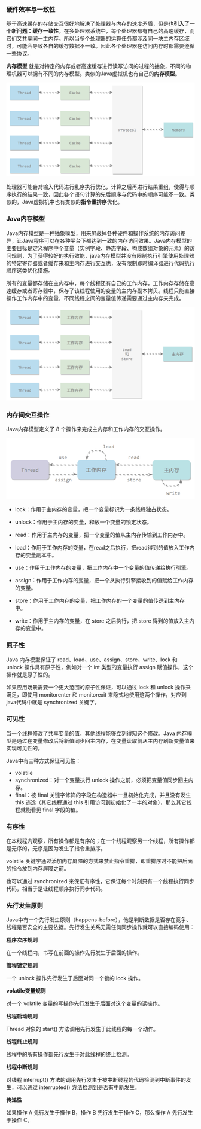 ### 硬件效率与一致性

基于高速缓存的存储交互很好地解决了处理器与内存的速度矛盾，但是也**引入了一个新问题：缓存一致性**。在多处理器系统中，每个处理器都有自己的高速缓存，而它们又共享同一主内存。所以当多个处理器的运算任务都涉及同一块主内存区域时，可能会导致各自的缓存数据不一致。因此各个处理器在访问内存时都需要遵循一些协议。

**内存模型** 就是对特定的内存或者高速缓存进行读写访问的过程的抽象，不同的物理机器可以拥有不同的内存模型。类似的Java虚拟机也有自己的**内存模型**。

![image-20190810201359397](assets/image-20190810201359397.png)

处理器可能会对输入代码进行乱序执行优化，计算之后再进行结果重组，使得与顺序执行的结果一致，因此各个语句计算的先后顺序与代码中的顺序可能不一致。类似的，Java虚拟机中也有类似的**指令重排序**优化。

### Java内存模型

Java内存模型是一种抽象模型，用来屏蔽掉各种硬件和操作系统的内存访问差异，让Java程序可以在各种平台下都达到一致的内存访问效果。Java内存模型的主要目标是定义程序中个变量（实例字段、静态字段、构成数组对象的元素）的访问规则，为了获得较好的执行效能，java内存模型并没有限制执行引擎使用处理器的特定寄存器或者缓存来和主内存进行交互也，没有限制即时编译器进行代码执行顺序这类优化措施。

所有的变量都存储在主内存中，每个线程还有自己的工作内存，工作内存存储在高速缓存或者寄存器中，保存了该线程使用的变量的主内存副本拷贝。线程只能直接操作工作内存中的变量，不同线程之间的变量值传递需要通过主内存来完成。

![image-20190810202917398](assets/image-20190810202917398.png)

### 内存间交互操作

Java内存模型定义了 8 个操作来完成主内存和工作内存的交互操作。

![image-20190810204940193](assets/image-20190810204940193.png)

-   lock：作用于主内存的变量，把一个变量标识为一条线程独占状态。
-   unlock：作用于主内存的变量，释放一个变量的锁定状态。

-   read：作用于主内存的变量，把一个变量的值从主内存传输到工作内存中。
-   load：作用于工作内存的变量，在read之后执行，把read得到的值放入工作内存的变量副本中。
-   use：作用于工作内存的变量，把工作内存中一个变量的值传递给执行引擎。
-   assign：作用于工作内存的变量，把一个从执行引擎接收到的值赋给工作内存的变量。
-   store：作用于工作内存的变量，把工作内存的一个变量的值传送到主内存中。
-   write：作用于主内存的变量，在 store 之后执行，把 store 得到的值放入主内存的变量中。

### 原子性

Java 内存模型保证了 read、load、use、assign、store、write、lock 和 unlock 操作具有原子性，例如对一个 int 类型的变量执行 assign 赋值操作，这个操作就是原子性的。

如果应用场景需要一个更大范围的原子性保证，可以通过 lock 和 unlock 操作来满足，即使用 monitorenter 和 monitorexit 来隐式地使用这两个操作，对应到java代码中就是 synchronized 关键字。

### 可见性

当一个线程修改了共享变量的值，其他线程能够立刻得知这个修改。Java 内存模型是通过在变量修改后将新值同步回主内存，在变量读取前从主内存刷新变量值来实现可见性的。

Java中有三种方式保证可见性：

-   volatile
-   synchronized：对一个变量执行 unlock 操作之前，必须把变量值同步回主内存。
-   final：被 final 关键字修饰的字段在构造器中一旦初始化完成，并且没有发生 this 逃逸（其它线程通过 this 引用访问到初始化了一半的对象），那么其它线程就能看见 final 字段的值。

### 有序性

在本线程内观察，所有操作都是有序的；在一个线程观察另一个线程，所有操作都是无序的，无序是因为发生了指令重排序。

volatile 关键字通过添加内存屏障的方式来禁止指令重排，即重排序时不能把后面的指令放到内存屏障之前。

也可以通过 synchronized 来保证有序性，它保证每个时刻只有一个线程执行同步代码，相当于是让线程顺序执行同步代码。

### 先行发生原则

Java中有一个先行发生原则（happens-before），他是判断数据是否存在竞争、线程是否安全的主要依据。先行发生关系无需任何同步操作就可以直接编码使用：

**程序次序规则**

在一个线程内，书写在前面的操作先行发生于后面的操作。

**管程锁定规则**

一个 unlock 操作先行发生于后面对同一个锁的 lock 操作。

**volatile变量规则**

对一个 volatile 变量的写操作先行发生于后面对这个变量的读操作。

**线程启动规则**

Thread 对象的 start() 方法调用先行发生于此线程的每一个动作。

**线程终止规则**

线程中的所有操作都先行发生于对此线程的终止检测。

**线程中断规则**

对线程 interrupt() 方法的调用先行发生于被中断线程的代码检测到中断事件的发生，可以通过 interrupted() 方法检测到是否有中断发生。

**传递性**

如果操作 A 先行发生于操作 B，操作 B 先行发生于操作 C，那么操作 A 先行发生于操作 C。

